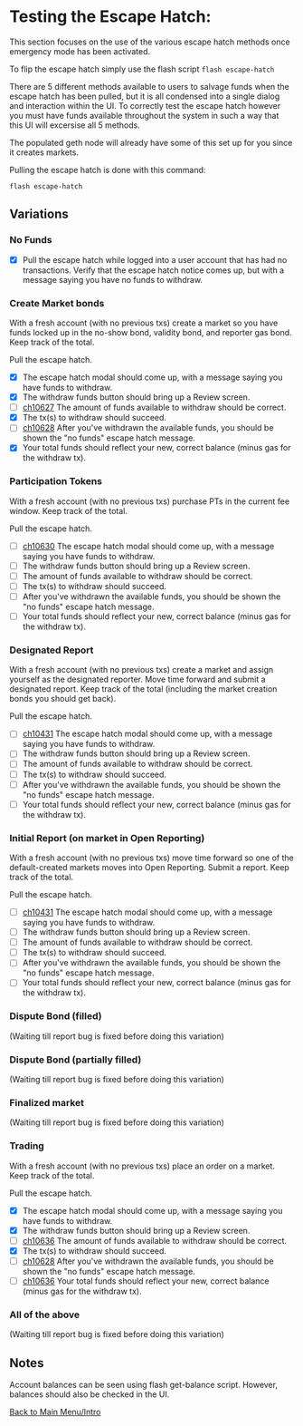 # Testing the Escape Hatch:

This section focuses on the use of the various escape hatch methods once emergency mode has been activated.

To flip the escape hatch simply use the flash script `flash escape-hatch`

There are 5 different methods available to users to salvage funds when the escape hatch has been pulled, but it is all condensed into a single dialog and interaction within the UI. To correctly test the escape hatch however you must have funds available throughout the system in such a way that this UI will excersise all 5 methods.

The populated geth node will already have some of this set up for you since it creates markets.

Pulling the escape hatch is done with this command:

```
flash escape-hatch
```

## Variations

### No Funds

- [x] Pull the escape hatch while logged into a user account that has had no transactions. Verify that the escape hatch notice comes up, but with a message saying you have no funds to withdraw.

### Create Market bonds

With a fresh account (with no previous txs) create a market so you have funds locked up in the no-show bond, validity bond, and reporter gas bond. Keep track of the total.

Pull the escape hatch.

- [x] The escape hatch modal should come up, with a message saying you have funds to withdraw.
- [x] The withdraw funds button should bring up a Review screen.
- [ ] [ch10627](https://app.clubhouse.io/augur/story/10627/escape-hatch-with-create-market-funds-to-withdraw-incorrect) The amount of funds available to withdraw should be correct. 
- [x] The tx(s) to withdraw should succeed.
- [ ] [ch10628](https://app.clubhouse.io/augur/story/10628/after-withdrawing-funds-review-screen-continues-to-be-shown) After you've withdrawn the available funds, you should be shown the "no funds" escape hatch message. 
- [x] Your total funds should reflect your new, correct balance (minus gas for the withdraw tx).

### Participation Tokens

With a fresh account (with no previous txs) purchase PTs in the current fee window. Keep track of the total.

Pull the escape hatch.

- [ ] [ch10630](https://app.clubhouse.io/augur/story/10630/pts-are-not-redeemable-through-the-escape-hatch-modal) The escape hatch modal should come up, with a message saying you have funds to withdraw.
- [ ] The withdraw funds button should bring up a Review screen.
- [ ] The amount of funds available to withdraw should be correct. 
- [ ] The tx(s) to withdraw should succeed.
- [ ] After you've withdrawn the available funds, you should be shown the "no funds" escape hatch message. 
- [ ] Your total funds should reflect your new, correct balance (minus gas for the withdraw tx).

### Designated Report

With a fresh account (with no previous txs) create a market and assign yourself as the designated reporter. Move time forward and submit a designated report. Keep track of the total (including the market creation bonds you should get back).

Pull the escape hatch.

- [ ] [ch10431](https://app.clubhouse.io/augur/story/10431/escape-hatch-modal-does-not-appear) The escape hatch modal should come up, with a message saying you have funds to withdraw.
- [ ] The withdraw funds button should bring up a Review screen.
- [ ] The amount of funds available to withdraw should be correct. 
- [ ] The tx(s) to withdraw should succeed.
- [ ] After you've withdrawn the available funds, you should be shown the "no funds" escape hatch message. 
- [ ] Your total funds should reflect your new, correct balance (minus gas for the withdraw tx).

### Initial Report (on market in Open Reporting)

With a fresh account (with no previous txs) move time forward so one of the default-created markets moves into Open Reporting. Submit a report. Keep track of the total.

Pull the escape hatch.

- [ ] [ch10431](https://app.clubhouse.io/augur/story/10431/escape-hatch-modal-does-not-appear) The escape hatch modal should come up, with a message saying you have funds to withdraw.
- [ ] The withdraw funds button should bring up a Review screen.
- [ ] The amount of funds available to withdraw should be correct. 
- [ ] The tx(s) to withdraw should succeed.
- [ ] After you've withdrawn the available funds, you should be shown the "no funds" escape hatch message. 
- [ ] Your total funds should reflect your new, correct balance (minus gas for the withdraw tx).

### Dispute Bond (filled)

(Waiting till report bug is fixed before doing this variation)

### Dispute Bond (partially filled)

(Waiting till report bug is fixed before doing this variation)

### Finalized market

(Waiting till report bug is fixed before doing this variation)

### Trading

With a fresh account (with no previous txs) place an order on a market. Keep track of the total.

Pull the escape hatch.

- [x] The escape hatch modal should come up, with a message saying you have funds to withdraw.
- [x] The withdraw funds button should bring up a Review screen.
- [ ] [ch10636](https://app.clubhouse.io/augur/story/10636/withdrawing-funds-from-escape-hatch-after-trading-doesn-t-transfer-correct-amounts) The amount of funds available to withdraw should be correct. 
- [x] The tx(s) to withdraw should succeed.
- [ ] [ch10628](https://app.clubhouse.io/augur/story/10628/after-withdrawing-funds-review-screen-continues-to-be-shown) After you've withdrawn the available funds, you should be shown the "no funds" escape hatch message. 
- [ ] [ch10636](https://app.clubhouse.io/augur/story/10636/withdrawing-funds-from-escape-hatch-after-trading-doesn-t-transfer-correct-amounts) Your total funds should reflect your new, correct balance (minus gas for the withdraw tx).

### All of the above

(Waiting till report bug is fixed before doing this variation)


## Notes

Account balances can be seen using flash get-balance script. However, balances should also be checked in the UI.

[Back to Main Menu/Intro](https://github.com/AugurProject/augur-walkthrough/)
